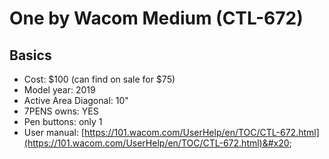 # One by Wacom Medium (CTL-672)

## Basics

* Cost: $100 (can find on sale for $75)
* Model year: 2019
* Active Area Diagonal: 10"
* 7PENS owns: YES
* Pen buttons: only 1
* User manual: [https://101.wacom.com/UserHelp/en/TOC/CTL-672.html](https://101.wacom.com/UserHelp/en/TOC/CTL-672.html)&#x20;
